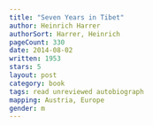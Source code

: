 ```yaml
---
title: "Seven Years in Tibet"
author: Heinrich Harrer
authorSort: Harrer, Heinrich
pageCount: 330
date: 2014-08-02
written: 1953
stars: 5
layout: post
category: book
tags: read unreviewed autobiograph
mapping: Austria, Europe
gender: m
---
```

